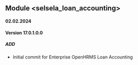 ## Module <selsela_loan_accounting>

#### 02.02.2024
#### Version 17.0.1.0.0
##### ADD

- Initial commit for Enterprise OpenHRMS Loan Accounting
